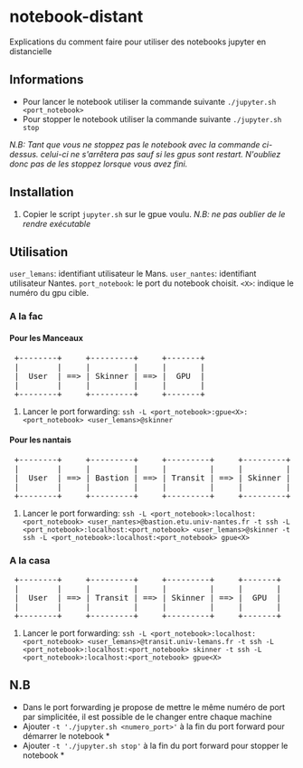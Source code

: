 # notebook-distant
Explications du comment faire pour utiliser des notebooks jupyter en distancielle

## Informations

* Pour lancer le notebook utiliser la commande suivante `./jupyter.sh <port_notebook>`
* Pour stopper le notebook utiliser la commande suivante `./jupyter.sh stop`

*N.B: Tant que vous ne stoppez pas le notebook avec la commande ci-dessus. celui-ci ne s'arrêtera pas sauf si les gpus sont restart. N'oubliez donc pas de les stoppez lorsque vous avez fini.*

## Installation 

1. Copier le script `jupyter.sh` sur le gpue<X> voulu. *N.B: ne pas oublier de le rendre exécutable*

## Utilisation

`user_lemans`: identifiant utilisateur le Mans.
`user_nantes`: identifiant utilisateur Nantes.
`port_notebook`: le port du notebook choisit.
`<X>`: indique le numéro du gpu cible.

### A la fac

#### Pour les Manceaux 
<pre>
 +--------+     +---------+     +-------+
 |        |     |         |     |       |
 |  User  | ==> | Skinner | ==> |  GPU  |
 |        |     |         |     |       |
 +--------+     +---------+     +-------+
</pre>

1. Lancer le port forwarding: `ssh -L <port_notebook>:gpue<X>:<port_notebook> <user_lemans>@skinner`
   
#### Pour les nantais
<pre>
 +--------+     +---------+     +---------+     +---------+     +-------+
 |        |     |         |     |         |     |         |     |       |
 |  User  | ==> | Bastion | ==> | Transit | ==> | Skinner | ==> |  GPU  |
 |        |     |         |     |         |     |         |     |       |
 +--------+     +---------+     +---------+     +---------+     +-------+
</pre>

1. Lancer le port forwarding: `ssh -L <port_notebook>:localhost:<port_notebook> <user_nantes>@bastion.etu.univ-nantes.fr -t ssh -L <port_notebook>:localhost:<port_notebook> <user_lemans>@skinner -t ssh -L <port_notebook>:localhost:<port_notebook> gpue<X>`

### A la casa
<pre>
 +--------+     +---------+     +---------+     +-------+
 |        |     |         |     |         |     |       |
 |  User  | ==> | Transit | ==> | Skinner | ==> |  GPU  |
 |        |     |         |     |         |     |       |
 +--------+     +---------+     +---------+     +-------+
</pre>

1. Lancer le port forwarding: `ssh -L <port_notebook>:localhost:<port_notebook> <user_lemans>@transit.univ-lemans.fr -t ssh -L <port_notebook>:localhost:<port_notebook> skinner -t ssh -L <port_notebook>:localhost:<port_notebook> gpue<X>`


## N.B

* Dans le port forwarding je propose de mettre le même numéro de port par simplicitée, il est possible de le changer entre chaque machine
* Ajouter `-t './jupyter.sh <numero_port>'` à la fin du port forward pour démarrer le notebook *
* Ajouter `-t './jupyter.sh stop'` à la fin du port forward pour stopper le notebook *
